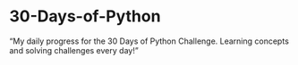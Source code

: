 # 30-Days-of-Python
“My daily progress for the 30 Days of Python Challenge. Learning concepts and solving challenges every day!”
